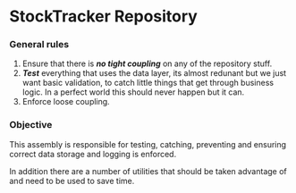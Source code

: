 ﻿# StockTracker Repository

### General rules

1. Ensure that there is <b><i>no tight coupling</i></b> on any of the repository stuff.
2. <b><i>Test</i></b> everything that uses the data layer, its almost redunant but we just want basic validation, to catch little things that get through business logic. In a perfect world this should never happen but it can.
3. Enforce loose coupling.

### Objective 

This assembly is responsible for testing, catching, preventing and ensuring correct data storage and logging is enforced.

In addition there are a number of utilities that should be taken advantage of and need to be used to save time.

   

